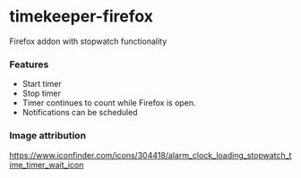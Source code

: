 timekeeper-firefox
==================

Firefox addon with stopwatch functionality

### Features

* Start timer
* Stop timer
* Timer continues to count while Firefox is open.
* Notifications can be scheduled

### Image attribution

https://www.iconfinder.com/icons/304418/alarm_clock_loading_stopwatch_time_timer_wait_icon
